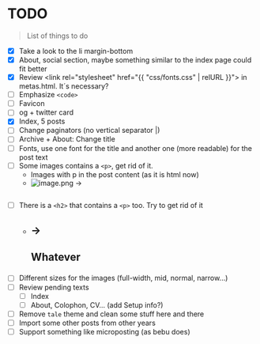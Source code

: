 # TODO
> List of things to do
- [x] Take a look to the li margin-bottom
- [x] About, social section, maybe something similar to the index page could fit better
- [x] Review <link rel="stylesheet" href="{{ "css/fonts.css" | relURL }}"> in metas.html. It´s necessary?
- [ ] Emphasize `<code>`
- [ ] Favicon
- [ ] og + twitter card
- [x] Index, 5 posts
- [ ] Change paginators (no vertical separator |)
- [ ] Archive + About: Change title
- [ ] Fonts, use one font for the title and another one (more readable) for the post text
- [ ] Some images contains a `<p>`, get rid of it.
    - Images with p in the post content (as it is html now)
    - ![image.png](path/to/image.png) -> <p><img src=""></p>
- [ ] There is a `<h2>` that contains a `<p>` too. Try to get rid of it
    - ## -> <h2><p>Whatever</p></h2>
- [ ] Different sizes for the images (full-width, mid, normal, narrow...)
- [ ] Review pending texts
    - [ ] Index
    - [ ] About, Colophon, CV... (add Setup info?)
- [ ] Remove `tale` theme and clean some stuff here and there
- [ ] Import some other posts from other years
- [ ] Support something like microposting (as bebu does)
